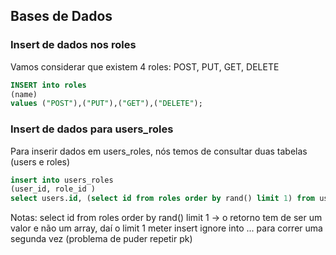 ## Bases de Dados

### Insert de dados nos roles

Vamos considerar que existem 4 roles: POST, PUT, GET, DELETE

```sql
INSERT into roles
(name)
values ("POST"),("PUT"),("GET"),("DELETE");
```

### Insert de dados para users_roles

Para inserir dados em users_roles, nós temos de consultar duas tabelas (users e roles)

```sql
insert into users_roles
(user_id, role_id )
select users.id, (select id from roles order by rand() limit 1) from users
```

Notas:
select id from roles order by rand() limit 1 -> o retorno tem de ser um valor e não um array, daí o limit 1
meter insert ignore into ... para correr uma segunda vez (problema de puder repetir pk)

